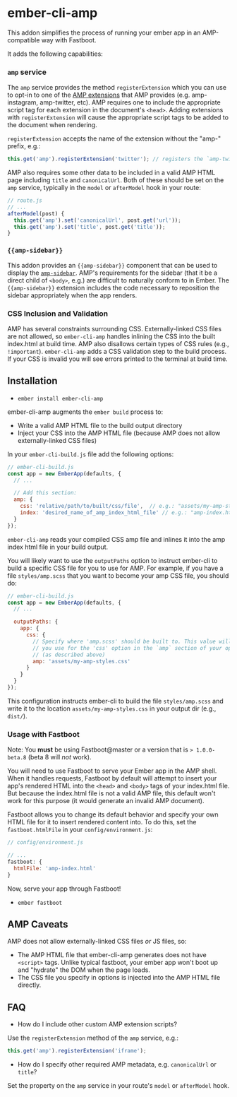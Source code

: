# ember-cli-amp

This addon simplifies the process of running your ember app in an AMP-compatible way with Fastboot.

It adds the following capabilities:

### `amp` service

The `amp` service provides the method `registerExtension` which you can use to opt-in to one of the
[AMP extensions](https://github.com/ampproject/amphtml/tree/master/extensions) that AMP provides
(e.g. amp-instagram, amp-twitter, etc). AMP requires one to include the appropriate script tag for
each extension in the document's `<head>`. Adding extensions with `registerExtension` will cause the
appropriate script tags to be added to the document when rendering.

`registerExtension` accepts the name of the extension without the "amp-" prefix, e.g.:
```javascript
this.get('amp').registerExtension('twitter'); // registers the `amp-twitter` extension
```

AMP also requires some other data to be included in a valid AMP HTML page including `title` and `canonicalUrl`.
Both of these should be set on the `amp` service, typically in the `model` or `afterModel` hook in your route:
```javascript
// route.js
// ...
afterModel(post) {
  this.get('amp').set('canonicalUrl', post.get('url'));
  this.get('amp').set('title', post.get('title'));
}
```

### `{{amp-sidebar}}`

This addon provides an `{{amp-sidebar}}` component that can be used to display the [`amp-sidebar`](https://github.com/ampproject/amphtml/blob/master/extensions/amp-sidebar/amp-sidebar.md).
AMP's requirements for the sidebar (that it be a direct child of `<body>`, e.g.) are difficult to naturally conform to in Ember. The `{{amp-sidebar}}` extension includes the code necessary to reposition the sidebar appropriately when the app renders.

### CSS Inclusion and Validation

AMP has several constraints surrounding CSS. Externally-linked CSS files are not allowed, so `ember-cli-amp` handles inlining the CSS into the built index.html at build time.
AMP also disallows certain types of CSS rules (e.g., `!important`). `ember-cli-amp` adds a CSS validation step to the build process. If your CSS is invalid you will see errors printed to the terminal at build time.

## Installation

* `ember install ember-cli-amp`

ember-cli-amp augments the `ember build` process to:
  * Write a valid AMP HTML file to the build output directory
  * Inject your CSS into the AMP HTML file (because AMP does not allow externally-linked CSS files)

In your `ember-cli-build.js` file add the following options:
```javascript
// ember-cli-build.js
const app = new EmberApp(defaults, {
  // ...

  // Add this section:
  amp: {
    css: 'relative/path/to/built/css/file',  // e.g.: "assets/my-amp-styles.css"
    index: 'desired_name_of_amp_index_html_file' // e.g.: "amp-index.html"
  }
});
```

`ember-cli-amp` reads your compiled CSS amp file and inlines it into the amp index html
file in your build output.

You will likely want to use the `outputPaths` option to instruct ember-cli to build
a specific CSS file for you to use for AMP. For example, if you have a file `styles/amp.scss`
that you want to become your amp CSS file, you should do:
```javascript
// ember-cli-build.js
const app = new EmberApp(defaults, {
  // ...

  outputPaths: {
    app: {
      css: {
        // Specify where 'amp.scss' should be built to. This value will be the value
        // you use for the 'css' option in the `amp` section of your options
        // (as described above)
        amp: 'assets/my-amp-styles.css'
      }
    }
  }
});
```
This configuration instructs ember-cli to build the file `styles/amp.scss` and
write it to the location `assets/my-amp-styles.css` in your output dir (e.g., `dist/`).

### Usage with Fastboot

Note: You **must** be using Fastboot@master or a version that is `> 1.0.0-beta.8` (beta 8 will *not* work).

You will need to use Fastboot to serve your Ember app in the AMP shell.
When it handles requests, Fastboot by default will attempt to insert your app's rendered
HTML into the `<head>` and `<body>` tags of your index.html file. But because the
index.html file is not a valid AMP file, this default won't work for this purpose (it would generate an invalid AMP document).

Fastboot allows you to change its default behavior and specify your own HTML file for it to
insert rendered content into. To do this, set the `fastboot.htmlFile` in your `config/environment.js`:
```javascript
// config/environment.js

// ...
fastboot: {
  htmlFile: 'amp-index.html'
}
```

Now, serve your app through Fastboot!
 * `ember fastboot`

## AMP Caveats

AMP does not allow externally-linked CSS files *or* JS files, so:
  * The AMP HTML file that ember-cli-amp generates does not have `<script>` tags. Unlike typical fastboot, your ember app won't boot up and "hydrate" the DOM when the page loads.
  * The CSS file you specify in options is injected into the AMP HTML file directly.

## FAQ

  * How do I include other custom AMP extension scripts?

Use the `registerExtension` method of the `amp` service, e.g.:
```javascript
this.get('amp').registerExtension('iframe');
```

  * How do I specify other required AMP metadata, e.g. `canonicalUrl` or `title`?

Set the property on the `amp` service in your route's `model` or `afterModel` hook.
